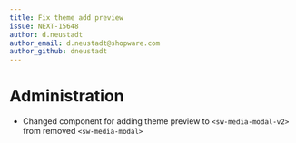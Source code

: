 ```yaml
---
title: Fix theme add preview
issue: NEXT-15648
author: d.neustadt
author_email: d.neustadt@shopware.com 
author_github: dneustadt
---
```

# Administration
* Changed component for adding theme preview to `<sw-media-modal-v2>` from removed `<sw-media-modal>`
